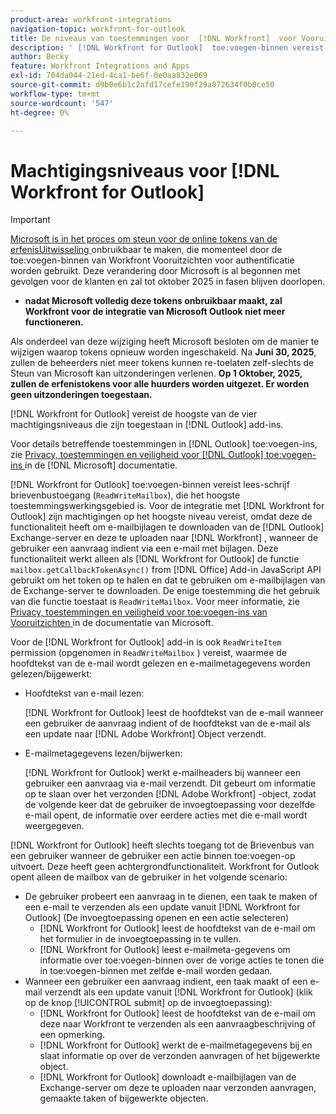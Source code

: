 ```yaml
---
product-area: workfront-integrations
navigation-topic: workfront-for-outlook
title: De niveaus van toestemmingen voor  [!DNL Workfront]  voor Vooruitzichten
description: ' [!DNL Workfront for Outlook]  toe:voegen-binnen vereist gelezen/schrijf brievenbustoegang. De  [!DNL Workfront for Outlook]  integratie vereist de hoogste niveautoestemmingen omdat het de functionaliteit heeft om e-mailgehechtheid van de de uitwisselingsserver van Vooruitzichten te downloaden en hen te uploaden aan  [!DNL Workfront], wanneer de gebruiker een Verzoek van e-mail voorlegt die gehechtheid heeft.'
author: Becky
feature: Workfront Integrations and Apps
exl-id: 704da044-21ed-4ca1-be6f-0e0aa832e069
source-git-commit: d9b0e6b1c2afd17cefe190f29a072634f0b0ce50
workflow-type: tm+mt
source-wordcount: '547'
ht-degree: 0%

---
```


# Machtigingsniveaus voor [!DNL Workfront for Outlook]

>[!IMPORTANT]
>
>[ Microsoft is in het proces om steun voor de online tokens van de erfenisUitwisseling ](https://learn.microsoft.com/en-us/office/dev/add-ins/outlook/faq-nested-app-auth-outlook-legacy-tokens) onbruikbaar te maken, die momenteel door de toe:voegen-binnen van Workfront Vooruitzichten voor authentificatie worden gebruikt. Deze verandering door Microsoft is al begonnen met gevolgen voor de klanten en zal tot oktober 2025 in fasen blijven doorlopen.
>
>* **nadat Microsoft volledig deze tokens onbruikbaar maakt, zal Workfront voor de integratie van Microsoft Outlook niet meer functioneren.**
>
>Als onderdeel van deze wijziging heeft Microsoft besloten om de manier te wijzigen waarop tokens opnieuw worden ingeschakeld. Na **Juni 30, 2025**, zullen de beheerders niet meer tokens kunnen re-toelaten zelf-slechts de Steun van Microsoft kan uitzonderingen verlenen. **Op 1 Oktober, 2025, zullen de erfenistokens voor alle huurders worden uitgezet. Er worden geen uitzonderingen toegestaan.**

[!DNL Workfront for Outlook] vereist de hoogste van de vier machtigingsniveaus die zijn toegestaan in [!DNL Outlook] add-ins.

Voor details betreffende toestemmingen in [!DNL Outlook] toe:voegen-ins, zie [ Privacy, toestemmingen en veiligheid voor  [!DNL Outlook]  toe:voegen-ins ](https://docs.microsoft.com/en-us/office/dev/add-ins/outlook/privacy-and-security) in de [!DNL Microsoft] documentatie.

[!DNL Workfront for Outlook] toe:voegen-binnen vereist lees-schrijf brievenbustoegang (`ReadWriteMailbox`), die het hoogste toestemmingswerkingsgebied is.
Voor de integratie met [!DNL Workfront for Outlook] zijn machtigingen op het hoogste niveau vereist, omdat deze de functionaliteit heeft om e-mailbijlagen te downloaden van de [!DNL Outlook] Exchange-server en deze te uploaden naar [!DNL Workfront] , wanneer de gebruiker een aanvraag indient via een e-mail met bijlagen. Deze functionaliteit werkt alleen als [!DNL Workfront for Outlook] de functie `mailbox.getCallbackTokenAsync()` from [!DNL Office] Add-in JavaScript API gebruikt om het token op te halen en dat te gebruiken om e-mailbijlagen van de Exchange-server te downloaden. De enige toestemming die het gebruik van die functie toestaat is `ReadWriteMailbox`. Voor meer informatie, zie [ Privacy, toestemmingen en veiligheid voor toe:voegen-ins van Vooruitzichten ](https://docs.microsoft.com/en-us/office/dev/add-ins/outlook/privacy-and-security) in de documentatie van Microsoft.

Voor de [!DNL Workfront for Outlook] add-in is ook `ReadWriteItem` permission (opgenomen in `ReadWriteMailbox` ) vereist, waarmee de hoofdtekst van de e-mail wordt gelezen en e-mailmetagegevens worden gelezen/bijgewerkt:

* Hoofdtekst van e-mail lezen:

  [!DNL Workfront for Outlook] leest de hoofdtekst van de e-mail wanneer een gebruiker de aanvraag indient of de hoofdtekst van de e-mail als een update naar [!DNL Adobe Workfront] Object verzendt.
* E-mailmetagegevens lezen/bijwerken:

  [!DNL Workfront for Outlook] werkt e-mailheaders bij wanneer een gebruiker een aanvraag via e-mail verzendt. Dit gebeurt om informatie op te slaan over het verzonden [!DNL Adobe Workfront] -object, zodat de volgende keer dat de gebruiker de invoegtoepassing voor dezelfde e-mail opent, de informatie over eerdere acties met die e-mail wordt weergegeven.

[!DNL Workfront for Outlook] heeft slechts toegang tot de Brievenbus van een gebruiker wanneer de gebruiker een actie binnen toe:voegen-op uitvoert. Deze heeft geen achtergrondfunctionaliteit. Workfront for Outlook opent alleen de mailbox van de gebruiker in het volgende scenario:

* De gebruiker probeert een aanvraag in te dienen, een taak te maken of een e-mail te verzenden als een update vanuit [!DNL Workfront for Outlook] (De invoegtoepassing openen en een actie selecteren)
   * [!DNL Workfront for Outlook] leest de hoofdtekst van de e-mail om het formulier in de invoegtoepassing in te vullen.
   * [!DNL Workfront for Outlook] leest e-mailmeta-gegevens om informatie over toe:voegen-binnen over de vorige acties te tonen die in toe:voegen-binnen met zelfde e-mail worden gedaan.
* Wanneer een gebruiker een aanvraag indient, een taak maakt of een e-mail verzendt als een update vanuit [!DNL Workfront for Outlook] (klik op de knop [!UICONTROL submit] op de invoegtoepassing):
   * [!DNL Workfront for Outlook] leest de hoofdtekst van de e-mail om deze naar Workfront te verzenden als een aanvraagbeschrijving of een opmerking.
   * [!DNL Workfront for Outlook] werkt de e-mailmetagegevens bij en slaat informatie op over de verzonden aanvragen of het bijgewerkte object.
   * [!DNL Workfront for Outlook] downloadt e-mailbijlagen van de Exchange-server om deze te uploaden naar verzonden aanvragen, gemaakte taken of bijgewerkte objecten.
